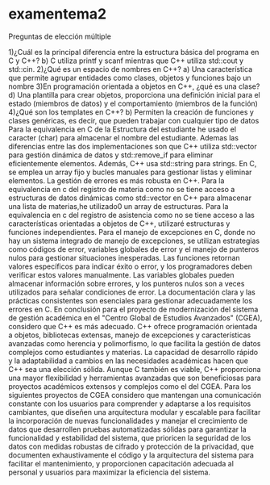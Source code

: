 # examentema2
Preguntas de elección múltiple

1)¿Cuál es la principal diferencia entre la estructura básica del programa en C y C++? b) C utiliza printf y scanf mientras que C++ utiliza std::cout y std::cin.
2)¿Qué es un espacio de nombres en C++? a) Una característica que permite agrupar entidades como clases, objetos y funciones bajo un nombre
3)En programación orientada a objetos en C++, ¿qué es una clase? d) Una plantilla para crear objetos, proporciona una definición inicial para el estado (miembros de datos) y el comportamiento (miembros de la función)
4)¿Qué son los templates en C++? b) Permiten la creación de funciones y clases genéricas, es decir, que pueden trabajar con cualquier tipo de datos
Para la equivalencia en C de la Estructura del estudiante he usado el caracter (char) para almacenar el nombre del estudiante. Ademas las diferencias entre las dos implementaciones son que C++ utiliza std::vector para gestión dinámica de datos y std::remove_if para eliminar eficientemente elementos. Además, C++ usa std::string para strings. En C, se emplea un array fijo y bucles manuales para gestionar listas y eliminar elementos. La gestión de errores es más robusta en C++.
Para la equivalencia en c del registro de materia como no se tiene acceso a estructuras de datos dinámicas como std::vector en C++ para almacenar una lista de materias,he utilizado0 un array de estructuras.
Para la equivalencia en c del registro de asistencia como no se tiene acceso a las características orientadas a objetos de C++, utilizaré estructuras y funciones independientes.
Para el manejo de excepciones en C, donde no hay un sistema integrado de manejo de excepciones, se utilizan estrategias como códigos de error, variables globales de error y el manejo de punteros nulos para gestionar situaciones inesperadas. Las funciones retornan valores específicos para indicar éxito o error, y los programadores deben verificar estos valores manualmente. Las variables globales pueden almacenar información sobre errores, y los punteros nulos son a veces utilizados para señalar condiciones de error. La documentación clara y las prácticas consistentes son esenciales para gestionar adecuadamente los errores en C.
En conclusión para el proyecto de modernización del sistema de gestión académica en el "Centro Global de Estudios Avanzados" (CGEA), considero que C++ es más adecuado. C++ ofrece programación orientada a objetos, bibliotecas extensas, manejo de excepciones y características avanzadas como herencia y polimorfismo, lo que facilita la gestión de datos complejos como estudiantes y materias. La capacidad de desarrollo rápido y la adaptabilidad a cambios en las necesidades académicas hacen que C++ sea una elección sólida. Aunque C también es viable, C++ proporciona una mayor flexibilidad y herramientas avanzadas que son beneficiosas para proyectos académicos extensos y complejos como el del CGEA.
Para los siguientes proyectos de CGEA considero que mantengan una comunicación constante con los usuarios para comprender y adaptarse a los requisitos cambiantes, que diseñen una arquitectura modular y escalable para facilitar la incorporación de nuevas funcionalidades y manejar el crecimiento de datos que desarrollen pruebas automatizadas sólidas para garantizar la funcionalidad y estabilidad del sistema, que prioricen la seguridad de los datos con medidas robustas de cifrado y protección de la privacidad, que documenten exhaustivamente el código y la arquitectura del sistema para facilitar el mantenimiento, y proporcionen capacitación adecuada al personal y usuarios para maximizar la eficiencia del sistema.
